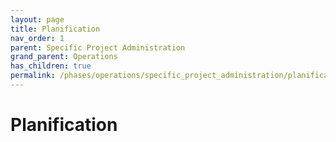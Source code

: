 ```yaml
---
layout: page
title: Planification
nav_order: 1
parent: Specific Project Administration
grand_parent: Operations
has_children: true
permalink: /phases/operations/specific_project_administration/planification/
---
```


# Planification